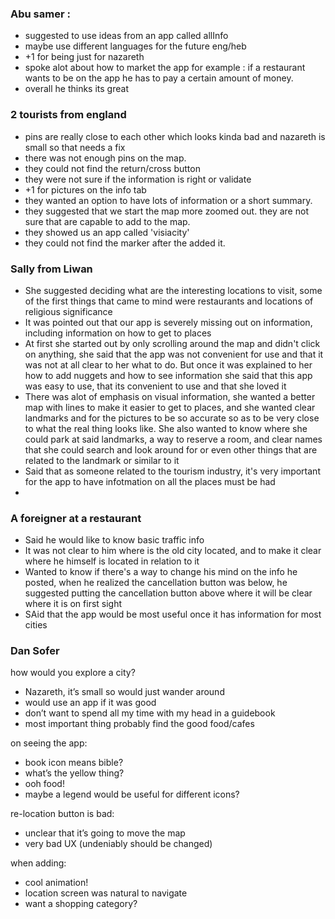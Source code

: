 ### Abu samer :
- suggested to use ideas from an app called allInfo
- maybe use different languages for the future eng/heb
- +1 for being just for nazareth
- spoke alot about how to market the app for example : if a restaurant wants to be on the app he has to pay a certain amount of money.
- overall he thinks its great

### 2 tourists from england
- pins are really close to each other which looks kinda bad and nazareth is small so that needs a fix
- there was not enough pins on the map.
- they could not find the return/cross button
- they were not sure if the information is right or validate
- +1 for pictures on the info tab
- they wanted an option to have lots of information or a short summary.
- they suggested that we start the map more zoomed out.
they are not sure that are capable to add to the map.
- they showed us an app called 'visiacity'
- they could not find the marker after the added it.

### Sally from Liwan
- She suggested deciding what are the interesting locations to visit, some of the first things that came to mind were restaurants and locations of religious significance
- It was pointed out that our app is severely missing out on information, including information on how to get to places
- At first she started out by only scrolling around the map and didn't click on anything, she said that the app was not convenient for use and that it was not at all clear to her what to do. But once it was explained to her how to add nuggets and how to see information she said that this app was easy to use, that its convenient to use and that she loved it
- There was alot of emphasis on visual information, she wanted a better map with lines to make it easier to get to places, and she wanted clear landmarks and for the pictures to be so accurate so as to be very close to what the real thing looks like. She also wanted to know where she could park at said landmarks, a way to reserve a room, and clear names that she could search and look around for or even other things that are related to the landmark or similar to it
- Said that as someone related to the tourism industry, it's very important for the app to have infotmation on all the places must be had
-


### A foreigner at a restaurant
- Said he would like to know basic traffic info
- It was not clear to him where is the old city located, and to make it clear where he himself is located in relation to it
- Wanted to know if there's a way to change his mind on the info he posted, when he realized the cancellation button was below, he suggested putting the cancellation button above where it will be clear where it is on first sight
- SAid that the app would be most useful once it has information for most cities

### Dan Sofer
how would you explore a city?
- Nazareth, it’s small so would just wander around
- would use an app if it was good
- don’t want to spend all my time with my head in a guidebook
- most important thing probably find the good food/cafes

on seeing the app:
- book icon means bible?
- what’s the yellow thing?
- ooh food!
- maybe a legend would be useful for different icons?

re-location button is bad:
- unclear that it’s going to move the map
- very bad UX (undeniably should be changed)

when adding:
- cool animation!
- location screen was natural to navigate
- want a shopping category?
